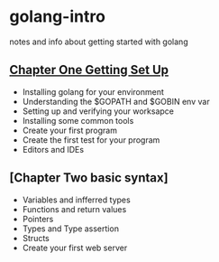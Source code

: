 # golang-intro
notes and info about getting started with golang


## [Chapter One Getting Set Up](./chapter-one.md) 
 - Installing golang for your environment
 - Understanding the $GOPATH and $GOBIN env var
 - Setting up and verifying your worksapce
 - Installing some common tools
 - Create your first program
 - Create the first test for your program
 - Editors and IDEs

## [Chapter Two basic syntax]
- Variables and infferred types
- Functions and return values
- Pointers
- Types and Type assertion
- Structs 
- Create your first web server